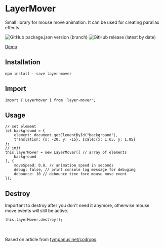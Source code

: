 # LayerMover

Small library for mouse move animation. It can be used for creating parallax effects.

![GitHub package.json version (branch)](https://img.shields.io/github/package-json/v/100janovic/layermover/master)
![GitHub release (latest by date)](https://img.shields.io/github/v/release/100janovic/layermover)

[Demo](https://100janovic.github.io/projects/layermover)

## Installation
```
npm install --save layer-mover
```

## Import
```
import { LayerMover } from 'layer-mover';
```

## Usage

```
// set element
let background = {
    element: document.getElementById("background"), 
    translation: {x: -20, y: -15}, scale:{x: 1.05, y: 1.05}
};
// init
this.layerMover = new LayerMover([ // array of elements
    background
], {
    moveSpeed: 0.8, // animation speed in seconds
    debug: false, // print console log message for debuging
    debounce: 10 // debounce time fore mouse move event
});
```

## Destroy

Important to destroy after you don't need it anymore, otherwise mouse move events will still be active.

```
this.layerMover.destroy();
```

<br /><br />
Based on article from [tympanus.net/codrops](https://tympanus.net/codrops/)